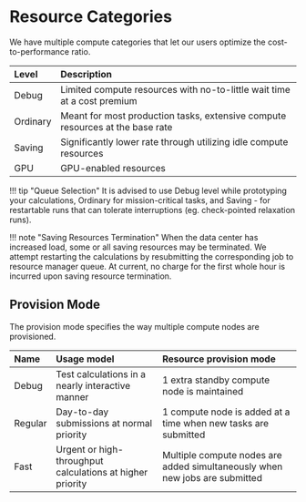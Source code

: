 # Resource Categories

We have multiple compute categories that let our users optimize the cost-to-performance ratio.

| Level      | Description                                                                   |
| :--------- | :-----------                                                                  |
| Debug      | Limited compute resources with no-to-little wait time at a cost premium       |
| Ordinary   | Meant for most production tasks, extensive compute resources at the base rate |
| Saving     | Significantly lower rate through utilizing idle compute resources             |
| GPU        | GPU-enabled resources                                                         |

!!! tip "Queue Selection"
    It is advised to use Debug level while prototyping your calculations, Ordinary for mission-critical tasks, and Saving - for restartable runs that can tolerate interruptions (eg. check-pointed relaxation runs).

!!! note "Saving Resources Termination"
    When the data center has increased load, some or all saving resources may be terminated. We attempt restarting the calculations by resubmitting the corresponding job to resource manager queue. At current, no charge for the first whole hour is incurred upon saving resource termination.


## Provision Mode

The provision mode specifies the way multiple compute nodes are provisioned.

| Name    | Usage model | Resource provision mode |
|:--------|:------------|:------------------------|
| Debug   | Test calculations in a nearly interactive manner|  1 extra standby compute node is maintained |
| Regular | Day-to-day submissions at normal priority | 1 compute node is added at a time when new tasks are submitted |
| Fast    | Urgent or high-throughput calculations at higher priority | Multiple compute nodes are added simultaneously when new jobs are submitted |
